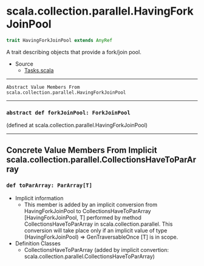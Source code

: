 
#                 scala.collection.parallel.HavingForkJoinPool                 #

```scala
trait HavingForkJoinPool extends AnyRef
```

A trait describing objects that provide a fork/join pool.

* Source
  * [Tasks.scala](https://github.com/scala/scala/tree/6d09a1ba5f/src/library/scala/collection/parallel/Tasks.scala#L1)


--------------------------------------------------------------------------------
    Abstract Value Members From scala.collection.parallel.HavingForkJoinPool
--------------------------------------------------------------------------------


### `abstract def forkJoinPool: ForkJoinPool`                                ###

(defined at scala.collection.parallel.HavingForkJoinPool)


--------------------------------------------------------------------------------
Concrete Value Members From Implicit scala.collection.parallel.CollectionsHaveToParArray
--------------------------------------------------------------------------------


### `def toParArray: ParArray[T]`                                            ###

* Implicit information
  * This member is added by an implicit conversion from HavingForkJoinPool to
    CollectionsHaveToParArray [HavingForkJoinPool, T] performed by method
    CollectionsHaveToParArray in scala.collection.parallel. This conversion will
    take place only if an implicit value of type (HavingForkJoinPool) ⇒
    GenTraversableOnce [T] is in scope.
* Definition Classes
  * CollectionsHaveToParArray
(added by implicit convertion: scala.collection.parallel.CollectionsHaveToParArray)
